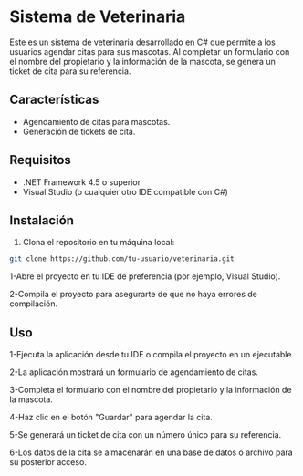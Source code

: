 # Sistema de Veterinaria

Este es un sistema de veterinaria desarrollado en C# que permite a los usuarios agendar citas para sus mascotas. Al completar un formulario con el nombre del propietario y la información de la mascota, se genera un ticket de cita para su referencia.

## Características

- Agendamiento de citas para mascotas.
- Generación de tickets de cita.

## Requisitos

- .NET Framework 4.5 o superior
- Visual Studio (o cualquier otro IDE compatible con C#)

## Instalación

1. Clona el repositorio en tu máquina local:

```bash
git clone https://github.com/tu-usuario/veterinaria.git
```

1-Abre el proyecto en tu IDE de preferencia (por ejemplo, Visual Studio).

2-Compila el proyecto para asegurarte de que no haya errores de compilación.

## Uso
1-Ejecuta la aplicación desde tu IDE o compila el proyecto en un ejecutable.

2-La aplicación mostrará un formulario de agendamiento de citas.

3-Completa el formulario con el nombre del propietario y la información de la mascota.

4-Haz clic en el botón "Guardar" para agendar la cita.

5-Se generará un ticket de cita con un número único para su referencia.

6-Los datos de la cita se almacenarán en una base de datos o archivo para su posterior acceso.
